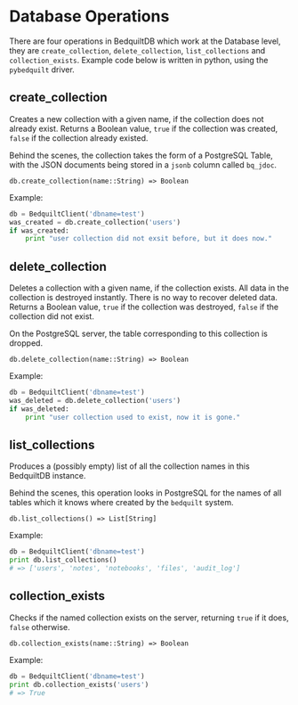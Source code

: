 # Database Operations

There are four operations in BedquiltDB which work at the Database level, they are `create_collection`, `delete_collection`, `list_collections` and `collection_exists`. Example code below is written in python, using the `pybedquilt` driver.


## create_collection

Creates a new collection with a given name, if the collection does not already exist. Returns a Boolean value, `true` if the collection was created, `false` if the collection already existed.

Behind the scenes, the collection takes the form of a PostgreSQL Table, with the JSON documents being stored in a `jsonb` column called `bq_jdoc`.

```
db.create_collection(name::String) => Boolean
```

Example:
```python
db = BedquiltClient('dbname=test')
was_created = db.create_collection('users')
if was_created:
    print "user collection did not exsit before, but it does now."
```


## delete_collection

Deletes a collection with a given name, if the collection exists. All data in the collection is destroyed instantly. There is no way to recover deleted data. Returns a Boolean value, `true` if the collection was destroyed, `false` if the collection did not exist.

On the PostgreSQL server, the table corresponding to this collection is dropped.

```
db.delete_collection(name::String) => Boolean
```

Example:
```python
db = BedquiltClient('dbname=test')
was_deleted = db.delete_collection('users')
if was_deleted:
    print "user collection used to exist, now it is gone."
```


## list_collections

Produces a (possibly empty) list of all the collection names in this BedquiltDB instance.

Behind the scenes, this operation looks in PostgreSQL for the names of all tables which it knows where created by the `bedquilt` system.

```
db.list_collections() => List[String]
```

Example:
```python
db = BedquiltClient('dbname=test')
print db.list_collections()
# => ['users', 'notes', 'notebooks', 'files', 'audit_log']
```


## collection_exists

Checks if the named collection exists on the server, returning `true` if it does, `false` otherwise.

```
db.collection_exists(name::String) => Boolean
```

Example:
```python
db = BedquiltClient('dbname=test')
print db.collection_exists('users')
# => True
```
